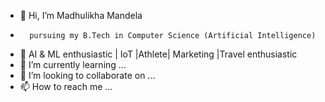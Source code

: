 - 👋 Hi, I’m Madhulikha Mandela
-       pursuing my B.Tech in Computer Science (Artificial Intelligence)
- 👀 AI & ML enthusiastic | IoT |Athlete| Marketing |Travel enthusiastic 
- 🌱 I’m currently learning ...
- 💞️ I’m looking to collaborate on ...
- 📫 How to reach me ...

<!---
Madhulikha17/Madhulikha17 is a ✨ special ✨ repository because its `README.md` (this file) appears on your GitHub profile.
You can click the Preview link to take a look at your changes.
--->
